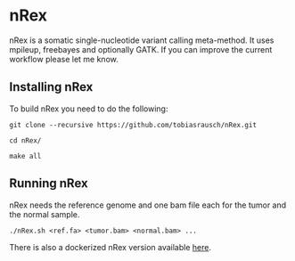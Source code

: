 nRex
====

nRex is a somatic single-nucleotide variant calling meta-method. It uses mpileup, freebayes and optionally GATK. If you can improve the current workflow please let me know.

Installing nRex
---------------

To build nRex you need to do the following:

`git clone --recursive https://github.com/tobiasrausch/nRex.git`

`cd nRex/`

`make all`


Running nRex
------------

nRex needs the reference genome and one bam file each for the tumor and the normal sample.

`./nRex.sh <ref.fa> <tumor.bam> <normal.bam> ...`

There is also a dockerized nRex version available [here](https://registry.hub.docker.com/u/trausch/nrex/).
